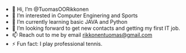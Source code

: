 - 👋 Hi, I’m @TuomasOORikkonen
- 👀 I’m interested in Computer Enginering and Sports
- 🌱 I’m currently learning basic JAVA and Python
- 💞️ I’m looking forward to get new contacts and getting my first IT job.
- 📫 Reach out to me by email rikkonentuomas@gmail.com
- ⚡ Fun fact: I play professional tennis.

<!---
TuomasOORikkonen/TuomasOORikkonen is a ✨ special ✨ repository because its `README.md` (this file) appears on your GitHub profile.
You can click the Preview link to take a look at your changes.
--->
